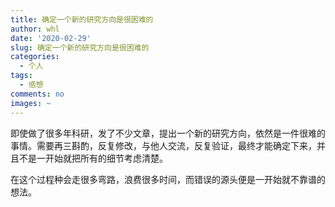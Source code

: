 ```yaml
---
title: 确定一个新的研究方向是很困难的
author: whl
date: '2020-02-29'
slug: 确定一个新的研究方向是很困难的
categories:
  - 个人
tags:
  - 感想
comments: no
images: ~
---
```


即使做了很多年科研，发了不少文章，提出一个新的研究方向，依然是一件很难的事情。需要再三斟酌，反复修改，与他人交流，反复验证，最终才能确定下来，并且不是一开始就把所有的细节考虑清楚。

在这个过程种会走很多弯路，浪费很多时间，而错误的源头便是一开始就不靠谱的想法。